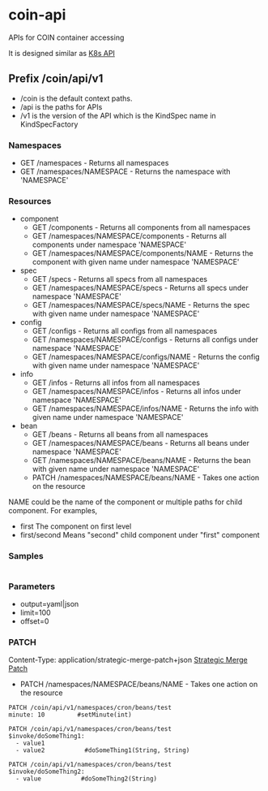 # coin-api

APIs for COIN container accessing

It is designed similar as [K8s API](https://kubernetes.io/docs/reference/using-api/api-concepts/)

## Prefix /coin/api/v1

- /coin is the default context paths.
- /api is the paths for APIs
- /v1  is the version of the API which is the KindSpec name in KindSpecFactory

### Namespaces

- GET /namespaces     - Returns all namespaces
- GET /namespaces/NAMESPACE - Returns the namespace with 'NAMESPACE'

### Resources
- component
  - GET /components - Returns all components from all namespaces
  - GET /namespaces/NAMESPACE/components - Returns all components under namespace 'NAMESPACE'
  - GET /namespaces/NAMESPACE/components/NAME - Returns the component with given name under namespace 'NAMESPACE'
- spec
  - GET /specs - Returns all specs from all namespaces
  - GET /namespaces/NAMESPACE/specs - Returns all specs under namespace 'NAMESPACE'
  - GET /namespaces/NAMESPACE/specs/NAME - Returns the spec with given name under namespace 'NAMESPACE'
- config
  - GET /configs - Returns all configs from all namespaces
  - GET /namespaces/NAMESPACE/configs - Returns all configs under namespace 'NAMESPACE'
  - GET /namespaces/NAMESPACE/configs/NAME - Returns the config with given name under namespace 'NAMESPACE'
- info
  - GET /infos - Returns all infos from all namespaces
  - GET /namespaces/NAMESPACE/infos - Returns all infos under namespace 'NAMESPACE'
  - GET /namespaces/NAMESPACE/infos/NAME - Returns the info with given name under namespace 'NAMESPACE'
- bean
  - GET /beans - Returns all beans from all namespaces
  - GET /namespaces/NAMESPACE/beans - Returns all beans under namespace 'NAMESPACE'
  - GET /namespaces/NAMESPACE/beans/NAME - Returns the bean with given name under namespace 'NAMESPACE'
  - PATCH /namespaces/NAMESPACE/beans/NAME - Takes one action on the resource
  
NAME could be the name of the component or multiple paths for child component.
For examples,
- first  The component on first level
- first/second  Means "second" child component under "first" component

### Samples
```

```
### Parameters
- output=yaml|json
- limit=100
- offset=0

### PATCH

Content-Type: application/strategic-merge-patch+json
[Strategic Merge Patch](https://github.com/kubernetes/community/blob/master/contributors/devel/sig-api-machinery/strategic-merge-patch.md)


- PATCH /namespaces/NAMESPACE/beans/NAME - Takes one action on the resource

```$yaml
PATCH /coin/api/v1/namespaces/cron/beans/test
minute: 10         #setMinute(int)
```

```$yaml
PATCH /coin/api/v1/namespaces/cron/beans/test
$invoke/doSomeThing1:
  - value1
  - value2           #doSomeThing1(String, String)
```

```$yaml
PATCH /coin/api/v1/namespaces/cron/beans/test
$invoke/doSomeThing2:
  - value           #doSomeThing2(String)
```